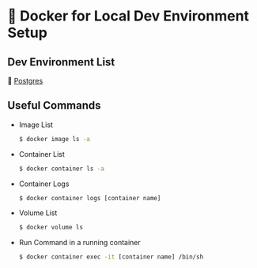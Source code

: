 # :whale: Docker for Local Dev Environment Setup

## Dev Environment List

:elephant: [Postgres](https://github.com/ariphidayat/docker-dev-environment/tree/master/postgres)


## Useful Commands

- Image List

    ```bash
    $ docker image ls -a
    ```

- Container List

    ```bash
    $ docker container ls -a
    ```

- Container Logs

    ```bash
    $ docker container logs [container name]
    ```

- Volume List

    ```bash
    $ docker volume ls
    ```

- Run Command in a running container

    ```bash
    $ docker container exec -it [container name] /bin/sh
    ```